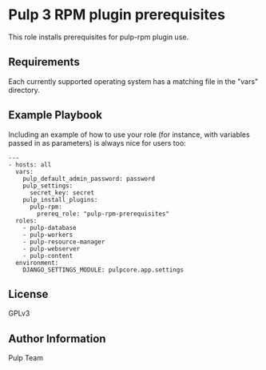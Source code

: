 Pulp 3 RPM plugin prerequisites
===============================

This role installs prerequisites for pulp-rpm plugin use.

Requirements
------------

Each currently supported operating system has a matching file in the "vars"
directory.

Example Playbook
----------------

Including an example of how to use your role (for instance, with variables passed in as parameters) is always nice for users too:

    ---
    - hosts: all
      vars:
        pulp_default_admin_password: password
        pulp_settings:
          secret_key: secret
        pulp_install_plugins:
          pulp-rpm:
            prereq_role: "pulp-rpm-prerequisites"
      roles:
        - pulp-database
        - pulp-workers
        - pulp-resource-manager
        - pulp-webserver
        - pulp-content
      environment:
        DJANGO_SETTINGS_MODULE: pulpcore.app.settings

License
-------

GPLv3

Author Information
------------------

Pulp Team
